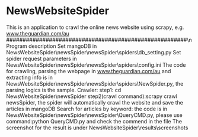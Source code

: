 # NewsWebsiteSpider
This is an application to crawl the online news website using scrapy, e.g. www.theguardian.com/au
#######################################################\n
Program description 
Set mangoDB in NewsWebsiteSpider\newsSpider\newsSpider\spiders\db_setting.py
Set spider request parameters in NewsWebsiteSpider\newsSpider\newsSpider\spiders\config.ini
The code for crawling, parsing the webpage in www.theguardian.com/au and extracting info is in NewsWebsiteSpider\newsSpider\newsSpider\spiders\NewSpider.py, the parsing logics is the sample.
Crawler: step1: cd NewsWebsiteSpider\newsSpider step2(crawl command):scrapy crawl newsSpider, the spider will automatically crawl the website and save the articles in mangoDB
Search for articles by keyword: the code is in NewsWebsiteSpider\newsSpider\newsSpider\QueryCMD.py, please use command:python QueryCMD.py and check the commend in the file
The screenshot for the result is under NewsWebsiteSpider\results\screenshots
